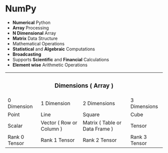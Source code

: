 # NumPy
- **Numerical** Python
- **Array** Processing
- **N Dimensional** Array
- **Matrix** Data Structure
- Mathematical Operations
- **Statistical** and **Algebraic** Computations
- **Broadcasting**
- Supports **Scientific** and **Financial** Calculations
- **Element wise** Arithmetic Operations

<table align="center">
  <tr>
    <th colspan="4"><h3>Dimensions ( Array )</h3></th>       
  <tr>
  <tr>
    <td>0 Dimension</td>
    <td>1 Dimension</td>
    <td>2 Dimensions</td>
    <td>3 Dimensions</td>
  </tr>  
  <tr>
    <td>Point</td>
    <td>Line</td>
    <td>Square</td>
    <td>Cube</td>
  </tr>  
   <tr>
    <td>Scalar</td>
    <td>Vector ( Row or Column )</td>
    <td>Matrix ( Table or Data Frame )</td>
    <td>Tensor</td>
  </tr>  
  <tr>
    <td>Rank 0 Tensor</td>
    <td>Rank 1 Tensor</td>
    <td>Rank 2 Tensor</td>
    <td>Rank 3 Tensor</td>
  </tr>  
</table>
